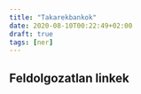 ```yaml
---
title: "Takarekbankok"
date: 2020-08-10T00:22:49+02:00
draft: true
tags: [ner]
---
```


## Feldolgozatlan linkek
